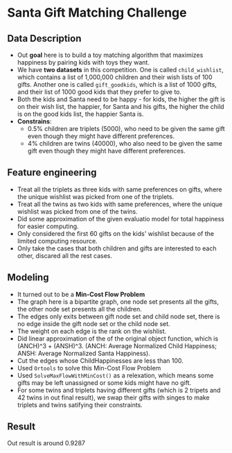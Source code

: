 # Santa Gift Matching Challenge

## Data Description 
- Out **goal** here is to build a toy matching algorithm that maximizes happiness by pairing kids with toys they want. 
- We have **two datasets** in this competition. One is called `child_wishlist`, which contains a list of 1,000,000 children and their wish lists of 100 gifts. Another one is called `gift_goodkids`, which is a list of 1000 gifts, and their list of 1000 good kids that they prefer to give to.
- Both the kids and Santa need to be happy - for kids, the higher the gift is on their wish list, the happier, for Santa and his gifts, the higher the child is on the good kids list, the happier Santa is.
- **Constrains**: 
  - 0.5% children are triplets (5000), who need to be given the same gift even though they might have different preferences.
  - 4% children are twins (40000), who also need to be given the same gift even though they might have different preferences.


## Feature engineering
- Treat all the triplets as three kids with same preferences on gifts, where the unique wishlist was picked from one of the triplets.
- Treat all the twins as two kids with same preferences, where the unique wishlist was picked from one of the twins.
- Did some approximation of the given evaluatio model for total happiness for easier computing.
- Only considered the first 60 gifts on the kids' wishlist because of the limited computing resource.
- Only take the cases that both children and gifts are interested to each other, discared all the rest cases.



## Modeling
- It turned out to be a **Min-Cost Flow Problem**
- The graph here is a bipartite graph, one node set presents all the gifts, the other node set presents all the children.
- The edges only exits between gift node set and child node set, there is no edge inside the gift node set or the child node set.
- The weight on each edge is the rank on the wishlist.
- Did linear approximation of the of the original object function, which is (ANCH)^3 + (ANSH)^3. (ANCH: Average Normalized Child Happiness; ANSH: Average Normalized Santa Happiness).
- Cut the edges whose ChildHappinesses are less than 100.
- Used `Ortools` to solve this Min-Cost Flow Problem
- Used `SolveMaxFlowWithMinCost()` as a relexation, which means some gifts may be left unassigned or some kids might have no gift.
- For some twins and triplets having different gifts (which is 2 tripets and 42 twins in out final result), we swap their gifts with singes to make triplets and twins satifying their constraints.

## Result
Out result is around 0.9287
